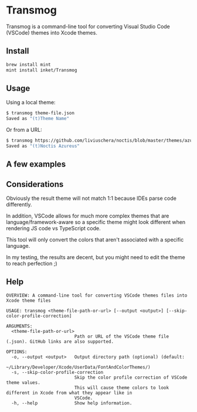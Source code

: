 # Transmog

Transmog is a command-line tool for converting Visual Studio Code (VSCode) themes into Xcode themes.

## Install

```sh
brew install mint
mint install inket/Transmog
```

## Usage

Using a local theme:

```sh
$ transmog theme-file.json
Saved as "(t)Theme Name"
```

Or from a URL:

```sh
$ transmog https://github.com/liviuschera/noctis/blob/master/themes/azureus.json
Saved as "(t)Noctis Azureus"
```

## A few examples



## Considerations

Obviously the result theme will not match 1:1 because IDEs parse code differently.

In addition, VSCode allows for much more complex themes that are language/framework-aware so a specific theme might look different when rendering JS code vs TypeScript code.

This tool will only convert the colors that aren't associated with a specific language.

In my testing, the results are decent, but you might need to edit the theme to reach perfection ;)

## Help

```
OVERVIEW: A command-line tool for converting VSCode themes files into Xcode theme files

USAGE: transmog <theme-file-path-or-url> [--output <output>] [--skip-color-profile-correction]

ARGUMENTS:
  <theme-file-path-or-url>
                          Path or URL of the VSCode theme file (.json). GitHub links are also supported. 

OPTIONS:
  -o, --output <output>   Output directory path (optional) (default:
                          ~/Library/Developer/Xcode/UserData/FontAndColorThemes/)
  -s, --skip-color-profile-correction
                          Skip the color profile correction of VSCode theme values.
                          This will cause theme colors to look different in Xcode from what they appear like in
                          VSCode. 
  -h, --help              Show help information.
```
